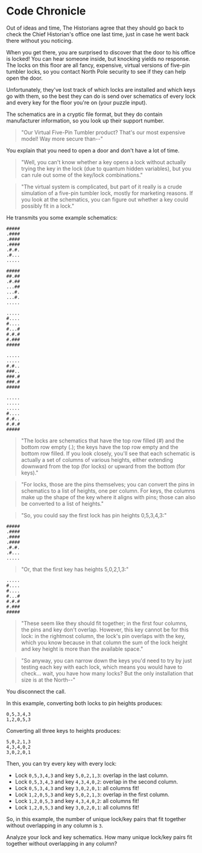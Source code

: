 # Code Chronicle

Out of ideas and time, The Historians agree that they should go back to check the Chief Historian's office one last time, just in case he went back there without you noticing.

When you get there, you are surprised to discover that the door to his office is locked! You can hear someone inside, but knocking yields no response. The locks on this floor are all fancy, expensive, virtual versions of five-pin tumbler locks, so you contact North Pole security to see if they can help open the door.

Unfortunately, they've lost track of which locks are installed and which keys go with them, so the best they can do is send over schematics of every lock and every key for the floor you're on (your puzzle input).

The schematics are in a cryptic file format, but they do contain manufacturer information, so you look up their support number.

> "Our Virtual Five-Pin Tumbler product? That's our most expensive model! Way more secure than--"

You explain that you need to open a door and don't have a lot of time.

> "Well, you can't know whether a key opens a lock without actually trying the key in the lock (due to quantum hidden variables), but you can rule out some of the key/lock combinations."

> "The virtual system is complicated, but part of it really is a crude simulation of a five-pin tumbler lock, mostly for marketing reasons. If you look at the schematics, you can figure out whether a key could possibly fit in a lock."

He transmits you some example schematics:

```
#####
.####
.####
.####
.#.#.
.#...
.....

#####
##.##
.#.##
...##
...#.
...#.
.....

.....
#....
#....
#...#
#.#.#
#.###
#####

.....
.....
#.#..
###..
###.#
###.#
#####

.....
.....
.....
#....
#.#..
#.#.#
#####
```

> "The locks are schematics that have the top row filled (#) and the bottom row empty (.); the keys have the top row empty and the bottom row filled. If you look closely, you'll see that each schematic is actually a set of columns of various heights, either extending downward from the top (for locks) or upward from the bottom (for keys)."

> "For locks, those are the pins themselves; you can convert the pins in schematics to a list of heights, one per column. For keys, the columns make up the shape of the key where it aligns with pins; those can also be converted to a list of heights."

> "So, you could say the first lock has pin heights 0,5,3,4,3:"

```
#####
.####
.####
.####
.#.#.
.#...
.....
```

> "Or, that the first key has heights 5,0,2,1,3:"

```
.....
#....
#....
#...#
#.#.#
#.###
#####
```

> "These seem like they should fit together; in the first four columns, the pins and key don't overlap. However, this key cannot be for this lock: in the rightmost column, the lock's pin overlaps with the key, which you know because in that column the sum of the lock height and key height is more than the available space."

> "So anyway, you can narrow down the keys you'd need to try by just testing each key with each lock, which means you would have to check... wait, you have how many locks? But the only installation that size is at the North--"

You disconnect the call.

In this example, converting both locks to pin heights produces:

```
0,5,3,4,3
1,2,0,5,3
```

Converting all three keys to heights produces:

```
5,0,2,1,3
4,3,4,0,2
3,0,2,0,1
```

Then, you can try every key with every lock:

- Lock `0,5,3,4,3` and key `5,0,2,1,3`: overlap in the last column.
- Lock `0,5,3,4,3` and key `4,3,4,0,2`: overlap in the second column.
- Lock `0,5,3,4,3` and key `3,0,2,0,1`: all columns fit!
- Lock `1,2,0,5,3` and key `5,0,2,1,3`: overlap in the first column.
- Lock `1,2,0,5,3` and key `4,3,4,0,2`: all columns fit!
- Lock `1,2,0,5,3` and key `3,0,2,0,1`: all columns fit!

So, in this example, the number of unique lock/key pairs that fit together without overlapping in any column is `3`.

Analyze your lock and key schematics. How many unique lock/key pairs fit together without overlapping in any column?

